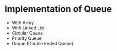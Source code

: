 # Implementation of Queue

- With Array
- With Linked List
- Circular Queue
- Priority Queue
- Deque (Double Ended Queue)

